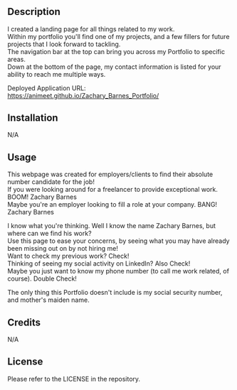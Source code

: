 # <Zachary-Barnes-Portfolio>

## Description

I created a landing page for all things related to my work.  
Within my portfolio you'll find one of my projects, and a few fillers for future projects that I look forward to tackling.  
The navigation bar at the top can bring you across my Portfolio to specific areas.  
Down at the bottom of the page, my contact information is listed for your ability to reach me multiple ways.  

Deployed Application URL: https://animeet.github.io/Zachary_Barnes_Portfolio/

## Installation

N/A

## Usage

This webpage was created for employers/clients to find their absolute number candidate for the job!  
If you were looking around for a freelancer to provide exceptional work. BOOM! Zachary Barnes  
Maybe you're an employer looking to fill a role at your company. BANG! Zachary Barnes  

I know what you're thinking. Well I know the name Zachary Barnes, but where can we find his work?  
Use this page to ease your concerns, by seeing what you may have already been missing out on by not hiring me!  
Want to check my previous work? Check!  
Thinking of seeing my social activity on LinkedIn? Also Check!  
Maybe you just want to know my phone number (to call me work related, of course). Double Check!  

The only thing this Portfolio doesn't include is my social security number, and mother's maiden name.  

## Credits

N/A

## License

Please refer to the LICENSE in the repository.